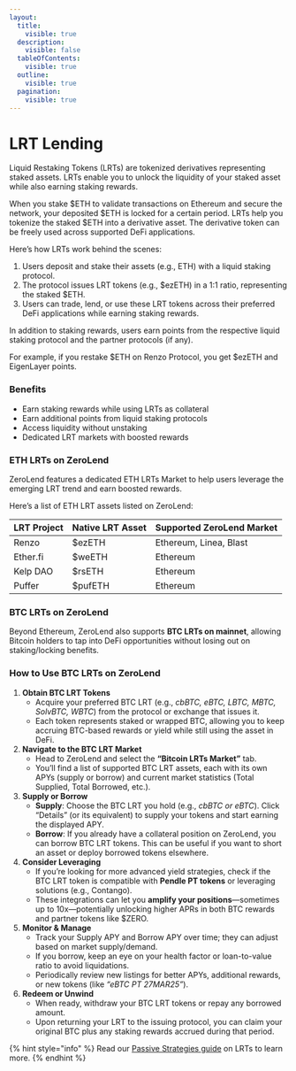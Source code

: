 ```yaml
---
layout:
  title:
    visible: true
  description:
    visible: false
  tableOfContents:
    visible: true
  outline:
    visible: true
  pagination:
    visible: true
---
```


# LRT Lending

Liquid Restaking Tokens (LRTs) are tokenized derivatives representing staked assets. LRTs enable you to unlock the liquidity of your staked asset while also earning staking rewards.&#x20;

When you stake $ETH to validate transactions on Ethereum and secure the network, your deposited $ETH is locked for a certain period. LRTs help you tokenize the staked $ETH into a derivative asset. The derivative token can be freely used across supported DeFi applications.

Here’s how LRTs work behind the scenes: &#x20;

1. Users deposit and stake their assets (e.g., ETH) with a liquid staking protocol.
2. The protocol issues LRT tokens (e.g., $ezETH) in a 1:1 ratio, representing the staked $ETH.
3. Users can trade, lend, or use these LRT tokens across their preferred DeFi applications while earning staking rewards.

In addition to staking rewards, users earn points from the respective liquid staking protocol and the partner protocols (if any).&#x20;

For example, if you restake $ETH on Renzo Protocol, you get $ezETH and EigenLayer points.&#x20;

### Benefits

* Earn staking rewards while using LRTs as collateral
* Earn additional points from liquid staking protocols
* Access liquidity without unstaking
* Dedicated LRT markets with boosted rewards

### ETH LRTs on ZeroLend  <a href="#lrtsonzerolend" id="lrtsonzerolend"></a>

ZeroLend features a dedicated ETH LRTs Market to help users leverage the emerging LRT trend and earn boosted rewards.



Here’s a list of ETH LRT assets listed on ZeroLend:&#x20;

| LRT Project  | Native LRT Asset  | Supported ZeroLend Market  |
| ------------ | ----------------- | -------------------------- |
| Renzo        | $ezETH            | Ethereum, Linea, Blast     |
| Ether.fi     | $weETH            | Ethereum                   |
| Kelp DAO     | $rsETH            | Ethereum                   |
| Puffer       | $pufETH           | Ethereum                   |

### BTC LRTs on ZeroLend

Beyond Ethereum, ZeroLend also supports **BTC LRTs on mainnet**, allowing Bitcoin holders to tap into DeFi opportunities without losing out on staking/locking benefits.&#x20;

### **How to Use BTC LRTs on ZeroLend**

1. **Obtain BTC LRT Tokens**
   * Acquire your preferred BTC LRT (e.g., _cbBTC, eBTC, LBTC, MBTC, SolvBTC, WBTC_) from the protocol or exchange that issues it.
   * Each token represents staked or wrapped BTC, allowing you to keep accruing BTC-based rewards or yield while still using the asset in DeFi.
2. **Navigate to the BTC LRT Market**
   * Head to ZeroLend and select the **“Bitcoin LRTs Market”** tab.
   * You’ll find a list of supported BTC LRT assets, each with its own APYs (supply or borrow) and current market statistics (Total Supplied, Total Borrowed, etc.).
3. **Supply or Borrow**
   * **Supply**: Choose the BTC LRT you hold (e.g., _cbBTC or eBTC_). Click “Details” (or its equivalent) to supply your tokens and start earning the displayed APY.
   * **Borrow**: If you already have a collateral position on ZeroLend, you can borrow BTC LRT tokens. This can be useful if you want to short an asset or deploy borrowed tokens elsewhere.
4. **Consider Leveraging**
   * If you’re looking for more advanced yield strategies, check if the BTC LRT token is compatible with **Pendle PT tokens** or leveraging solutions (e.g., Contango).
   * These integrations can let you **amplify your positions**—sometimes up to 10x—potentially unlocking higher APRs in both BTC rewards and partner tokens like $ZERO.
5. **Monitor & Manage**
   * Track your Supply APY and Borrow APY over time; they can adjust based on market supply/demand.
   * If you borrow, keep an eye on your health factor or loan-to-value ratio to avoid liquidations.
   * Periodically review new listings for better APYs, additional rewards, or new tokens (like _“eBTC PT 27MAR25”_).
6. **Redeem or Unwind**
   * When ready, withdraw your BTC LRT tokens or repay any borrowed amount.
   * Upon returning your LRT to the issuing protocol, you can claim your original BTC plus any staking rewards accrued during that period.

{% hint style="info" %}
Read our [Passive Strategies guide](../tutorials/yield-strategies/passive-lrt-strategies.md) on LRTs to learn more.&#x20;
{% endhint %}
